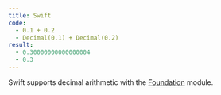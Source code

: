 ```yaml
---
title: Swift
code:
  - 0.1 + 0.2
  - Decimal(0.1) + Decimal(0.2)
result:
  - 0.30000000000000004
  - 0.3
---
```


Swift supports decimal arithmetic with the [Foundation][1] module.

[1]: https://developer.apple.com/documentation/foundation/decimal
